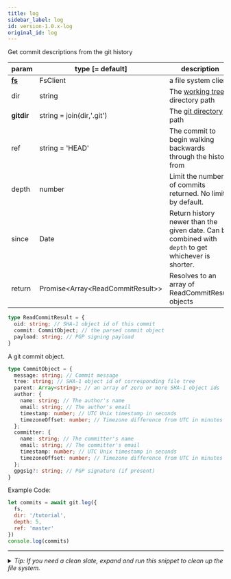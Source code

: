 ```yaml
---
title: log
sidebar_label: log
id: version-1.0.x-log
original_id: log
---
```


Get commit descriptions from the git history

| param          | type [= default]                     | description                                                                                         |
| -------------- | ------------------------------------ | --------------------------------------------------------------------------------------------------- |
| [**fs**](./fs) | FsClient                             | a file system client                                                                                |
| dir            | string                               | The [working tree](dir-vs-gitdir.md) directory path                                                 |
| **gitdir**     | string = join(dir,'.git')            | The [git directory](dir-vs-gitdir.md) path                                                          |
| ref            | string = 'HEAD'                      | The commit to begin walking backwards through the history from                                      |
| depth          | number                               | Limit the number of commits returned. No limit by default.                                          |
| since          | Date                                 | Return history newer than the given date. Can be combined with `depth` to get whichever is shorter. |
| return         | Promise\<Array\<ReadCommitResult\>\> | Resolves to an array of ReadCommitResult objects                                                    |

```ts
type ReadCommitResult = {
  oid: string; // SHA-1 object id of this commit
  commit: CommitObject; // the parsed commit object
  payload: string; // PGP signing payload
}
```

A git commit object.

```ts
type CommitObject = {
  message: string; // Commit message
  tree: string; // SHA-1 object id of corresponding file tree
  parent: Array<string>; // an array of zero or more SHA-1 object ids
  author: {
    name: string; // The author's name
    email: string; // The author's email
    timestamp: number; // UTC Unix timestamp in seconds
    timezoneOffset: number; // Timezone difference from UTC in minutes
  };
  committer: {
    name: string; // The committer's name
    email: string; // The committer's email
    timestamp: number; // UTC Unix timestamp in seconds
    timezoneOffset: number; // Timezone difference from UTC in minutes
  };
  gpgsig?: string; // PGP signature (if present)
}
```

Example Code:

```js live
let commits = await git.log({
  fs,
  dir: '/tutorial',
  depth: 5,
  ref: 'master'
})
console.log(commits)
```


---

<details>
<summary><i>Tip: If you need a clean slate, expand and run this snippet to clean up the file system.</i></summary>

```js live
window.fs = new LightningFS('fs', { wipe: true })
window.pfs = window.fs.promises
console.log('done')
```
</details>

<script>
(function rewriteEditLink() {
  const el = document.querySelector('a.edit-page-link.button');
  if (el) {
    el.href = 'https://github.com/isomorphic-git/isomorphic-git/edit/master/src/api/log.js';
  }
})();
</script>
